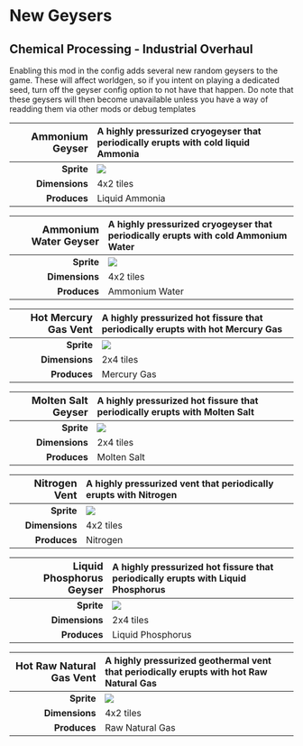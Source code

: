 # New Geysers

## Chemical Processing - Industrial Overhaul

Enabling this mod in the config adds several new random geysers to the game.
These will affect worldgen, so if you intent on playing a dedicated seed, turn off the geyser config option to not have that happen.
Do note that these geysers will then become unavailable unless you have a way of readding them via other mods or debug templates

| <font size="+1">Ammonium Geyser</font> | A highly pressurized cryogeyser that periodically erupts with cold liquid Ammonia</td> |
| -------------------------------------: | :------------------------------------------------------------------------------------- |
|                             **Sprite** | <img src="../images/geysers/GeyserGeneric_AmmoniaGeyser.png">                          |
|                         **Dimensions** | 4x2 tiles                                                                              |
|                           **Produces** | Liquid Ammonia                                                                         |

| <font size="+1">Ammonium Water Geyser</font> | A highly pressurized cryogeyser that periodically erupts with cold Ammonium Water</td> |
| -------------------------------------------: | :------------------------------------------------------------------------------------- |
|                                   **Sprite** | <img src="../images/geysers/GeyserGeneric_AmmoniumWaterGeyser.png">                    |
|                               **Dimensions** | 4x2 tiles                                                                              |
|                                 **Produces** | Ammonium Water                                                                         |

| <font size="+1">Hot Mercury Gas Vent</font> | A highly pressurized hot fissure that periodically erupts with hot Mercury Gas |
| ------------------------------------------: | :----------------------------------------------------------------------------- |
|                                  **Sprite** | <img src="../images/geysers/GeyserGeneric_HotMercuryGasVent.png">              |
|                              **Dimensions** | 2x4 tiles                                                                      |
|                                **Produces** | Mercury Gas                                                                    |

| <font size="+1">Molten Salt Geyser</font> | A highly pressurized hot fissure that periodically erupts with Molten Salt |
| ----------------------------------------: | :------------------------------------------------------------------------- |
|                                **Sprite** | <img src="../images/geysers/GeyserGeneric_MoltenSaltGeyser.png">           |
|                            **Dimensions** | 2x4 tiles                                                                  |
|                              **Produces** | Molten Salt                                                                |

| <font size="+1">Nitrogen Vent</font> | A highly pressurized vent that periodically erupts with Nitrogen |
| -----------------------------------: | :--------------------------------------------------------------- |
|                           **Sprite** | <img src="../images/geysers/GeyserGeneric_NitrogenVent.png">     |
|                       **Dimensions** | 4x2 tiles                                                        |
|                         **Produces** | Nitrogen                                                         |

| <font size="+1">Liquid Phosphorus Geyser</font> | A highly pressurized hot fissure that periodically erupts with Liquid Phosphorus |
| ----------------------------------------------: | :------------------------------------------------------------------------------- |
|                                      **Sprite** | <img src="../images/geysers/GeyserGeneric_PhosphorusGeyser.png">                 |
|                                  **Dimensions** | 2x4 tiles                                                                        |
|                                    **Produces** | Liquid Phosphorus                                                                |

| <font size="+1">Hot Raw Natural Gas Vent</font> | A highly pressurized geothermal vent that periodically erupts with hot Raw Natural Gas |
| ----------------------------------------------: | :------------------------------------------------------------------------------------- |
|                                      **Sprite** | <img src="../images/geysers/GeyserGeneric_RawGasVent.png">                             |
|                                  **Dimensions** | 4x2 tiles                                                                              |
|                                    **Produces** | Raw Natural Gas                                                                        |
